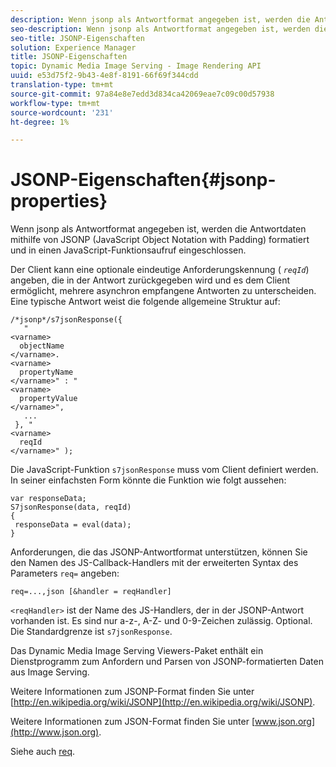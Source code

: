 ```yaml
---
description: Wenn jsonp als Antwortformat angegeben ist, werden die Antwortdaten mithilfe von JSONP (JavaScript Object Notation with Padding) formatiert und in einen JavaScript-Funktionsaufruf eingeschlossen.
seo-description: Wenn jsonp als Antwortformat angegeben ist, werden die Antwortdaten mithilfe von JSONP (JavaScript Object Notation with Padding) formatiert und in einen JavaScript-Funktionsaufruf eingeschlossen.
seo-title: JSONP-Eigenschaften
solution: Experience Manager
title: JSONP-Eigenschaften
topic: Dynamic Media Image Serving - Image Rendering API
uuid: e53d75f2-9b43-4e8f-8191-66f69f344cdd
translation-type: tm+mt
source-git-commit: 97a84e8e7edd3d834ca42069eae7c09c00d57938
workflow-type: tm+mt
source-wordcount: '231'
ht-degree: 1%

---
```



# JSONP-Eigenschaften{#jsonp-properties}

Wenn jsonp als Antwortformat angegeben ist, werden die Antwortdaten mithilfe von JSONP (JavaScript Object Notation with Padding) formatiert und in einen JavaScript-Funktionsaufruf eingeschlossen.

Der Client kann eine optionale eindeutige Anforderungskennung ( *`reqId`*) angeben, die in der Antwort zurückgegeben wird und es dem Client ermöglicht, mehrere asynchron empfangene Antworten zu unterscheiden. Eine typische Antwort weist die folgende allgemeine Struktur auf:

```
/*jsonp*/s7jsonResponse({ 
   " 
<varname>
  objectName 
</varname>. 
<varname>
  propertyName 
</varname>" : " 
<varname>
  propertyValue 
</varname>", 
   ... 
 }, " 
<varname>
  reqId 
</varname>" );
```

Die JavaScript-Funktion `s7jsonResponse` muss vom Client definiert werden. In seiner einfachsten Form könnte die Funktion wie folgt aussehen:

```
var responseData; 
S7jsonResponse(data, reqId) 
{ 
 responseData = eval(data); 
}
```

Anforderungen, die das JSONP-Antwortformat unterstützen, können Sie den Namen des JS-Callback-Handlers mit der erweiterten Syntax des Parameters `req=` angeben:

`req=...,json [&handler = reqHandler]`

`<reqHandler>` ist der Name des JS-Handlers, der in der JSONP-Antwort vorhanden ist. Es sind nur a-z-, A-Z- und 0-9-Zeichen zulässig. Optional. Die Standardgrenze ist `s7jsonResponse`.

Das Dynamic Media Image Serving Viewers-Paket enthält ein Dienstprogramm zum Anfordern und Parsen von JSONP-formatierten Daten aus Image Serving.

Weitere Informationen zum JSONP-Format finden Sie unter [http://en.wikipedia.org/wiki/JSONP](http://en.wikipedia.org/wiki/JSONP).

Weitere Informationen zum JSON-Format finden Sie unter [www.json.org](http://www.json.org).

Siehe auch [req](../../../../../../is-api/http-ref/image-serving-api-ref/c-http-protocol-reference/c-command-reference/r-req/r-req.md#reference-907cdb4a97034db7ad94695f25552e76).
